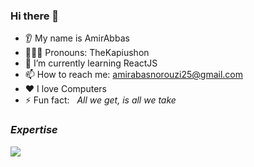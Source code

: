 ### Hi there 👋
* 👂 My name is AmirAbbas
* 👱🏼‍♂️ Pronouns: TheKapiushon
* 🌱 I’m currently learning ReactJS
* 📫 How to reach me: amirabasnorouzi25@gmail.com
* ❤️ I love Computers
* ⚡ Fun fact: &nbsp;  <i>All we get, is all we take<i/>

### Expertise
<img src="https://skillicons.dev/icons?i=html,css,js,ts,tailwind,bootstrap" />

<!---
TheKapiushon/TheKapiushon is a ✨ special ✨ repository because its `README.md` (this file) appears on your GitHub profile.
You can click the Preview link to take a look at your changes.
--->
